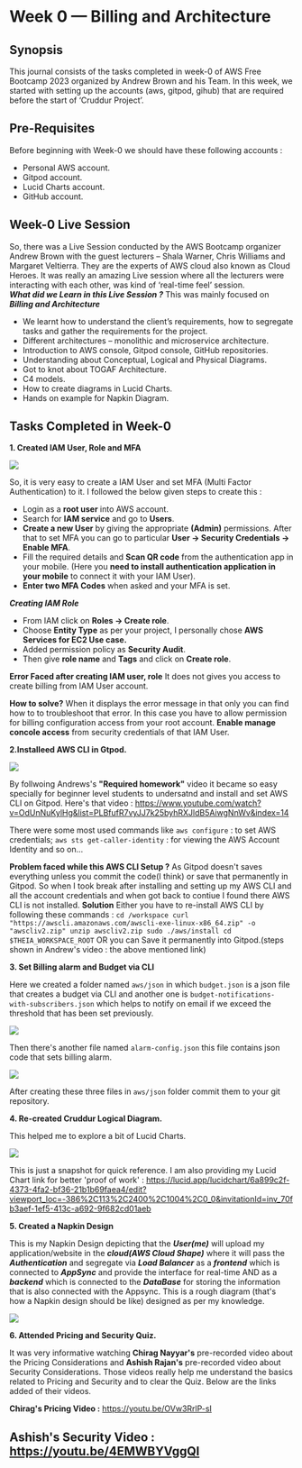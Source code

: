 # Week 0 — Billing and Architecture

## Synopsis 
This journal consists of the tasks completed in week-0 of AWS Free Bootcamp 2023 organized by Andrew Brown and his Team. In this week, we started with setting up the accounts (aws, gitpod, gihub) that are required before the start of ‘Cruddur Project’. 

## Pre-Requisites  
Before beginning with Week-0 we should have these following accounts : 
- Personal AWS account. 
- Gitpod account.  
- Lucid Charts account. 
- GitHub account. 

## Week-0 Live Session 
So, there was a Live Session conducted by the AWS Bootcamp organizer Andrew Brown with the guest lecturers – Shala Warner, Chris Williams and Margaret Veltierra. They are the experts of AWS cloud also known as Cloud Heroes. It was really an amazing Live session where all the lecturers were interacting with each other, was kind of ‘real-time feel’ session.  
***What did we Learn in this Live Session ?***
This was mainly focused on ***Billing and Architecture***
- We learnt how to understand the client’s requirements,  how to segregate tasks and gather the requirements for the project. 
- Different architectures – monolithic and microservice architecture. 
- Introduction to AWS console, Gitpod console, GitHub repositories.  
- Understanding about Conceptual, Logical and Physical Diagrams. 
- Got to knot about TOGAF Architecture.
- C4 models. 
- How to create diagrams in Lucid Charts. 
- Hands on example for Napkin Diagram. 

## Tasks Completed in Week-0
**1. Created IAM User, Role and MFA**

![](https://user-images.githubusercontent.com/115455157/219755386-d580ce7e-0c2a-4f67-bed6-4d1901565de4.jpg)

So, it is very easy to create a IAM User and set MFA (Multi Factor Authentication) to it. I followed the below given steps to create this :
- Login as a **root user** into AWS account.
- Search for **IAM service** and go to **Users**.
- **Create a new User** by giving the appropriate **(Admin)** permissions.
After that to set MFA you can go to particular **User -> Security Credentials -> Enable MFA**.
- Fill the required details and **Scan QR code** from the authentication app in your mobile. (Here you **need to install authentication application in your mobile** to connect it with your IAM User).
- **Enter two MFA Codes** when asked and your MFA is set.

***Creating IAM Role***
- From IAM click on **Roles -> Create role**.
- Choose **Entity Type** as per your project, I personally chose **AWS Services for EC2 Use case.**
- Added permission policy as **Security Audit**.
- Then give **role name** and **Tags** and click on **Create role**. 

**Error Faced after creating IAM user, role**
It does not gives you access to create billing from IAM User account.

**How to solve?** 
When it displays the error message in that only you can find how to to troubleshoot that error. In this case you have to allow permission for billing configuration access from your root account.
**Enable manage concole access** from security credentials of that IAM User.

**2.Installeed AWS CLI in Gtpod.**

![](https://user-images.githubusercontent.com/115455157/219768061-d7540fca-b311-410c-a98b-97b543f1183f.jpg)

By follwoing Andrews's **"Required homework"** video it became so easy specially for beginner level students to undersatnd and install and set AWS CLI on Gitpod. Here's that video : https://www.youtube.com/watch?v=OdUnNuKylHg&list=PLBfufR7vyJJ7k25byhRXJldB5AiwgNnWv&index=14 

There were some most used commands like ```aws configure``` : to set AWS credentials; ```aws sts get-caller-identity``` : for viewing the AWS Account Identity and so on...

**Problem faced while this AWS CLI Setup ?** 
As Gitpod doesn't saves everything unless you commit the code(I think) or save that permanently in Gitpod. So when I took break after installing and setting up my AWS CLI and all the account credentials and when got back to contiue I found there AWS CLI is not installed. 
**Solution** Either you have to re-install AWS CLI by following these commands : ```cd /workspace
      curl "https://awscli.amazonaws.com/awscli-exe-linux-x86_64.zip" -o "awscliv2.zip"
      unzip awscliv2.zip
      sudo ./aws/install
      cd $THEIA_WORKSPACE_ROOT```
         OR you can Save it permanently into Gitpod.(steps shown in Andrew's video : the above mentioned link)
         
**3. Set Billing alarm and Budget via CLI**

Here we created a folder named ```aws/json``` in which ```budget.json``` is a json file that creates a budget via CLI and another one is ```budget-notifications-with-subscribers.json``` which helps to notify on email if we exceed the threshold that has been set previously. 

![](https://user-images.githubusercontent.com/115455157/219837333-de1a6320-6751-4fdd-86d2-f3af706d9eaf.jpg)

Then there's another file named ```alarm-config.json``` this file contains json code that sets billing alarm.

![](https://user-images.githubusercontent.com/115455157/219837975-8811ba20-0e2b-453e-a6eb-95096af494c5.jpg)

After creating these three files in ```aws/json``` folder commit them to your git repository.

**4. Re-created Cruddur Logical Diagram.**

This helped me to explore a bit of Lucid Charts.

![](https://user-images.githubusercontent.com/115455157/219839638-f585a8a8-3693-46d4-b798-7d3403aa9b4b.jpg)

This is just a snapshot for quick reference. I am also providing my Lucid Chart link for better 'proof of work' : 
https://lucid.app/lucidchart/6a899c2f-4373-4fa2-bf36-21b1b69faea4/edit?viewport_loc=-386%2C113%2C2400%2C1004%2C0_0&invitationId=inv_70fb3aef-1ef5-413c-a692-9f682cd01aeb

**5. Created a Napkin Design**

This is my Napkin Design depicting that the ***User(me)*** will upload my application/website in the ***cloud(AWS Cloud Shape)*** where it will pass the ***Authentication*** and segregate via ***Load Balancer*** as a ***frontend*** which is connected to ***AppSync*** and provide the interface for real-time AND as a ***backend*** which is connected to the ***DataBase*** for storing the information that is also connected with the Appsync. 
This is a rough diagram (that's how a Napkin design should be like) designed as per my knowledge. 

![](https://user-images.githubusercontent.com/115455157/219842138-453cfa13-4f65-4be6-bb00-d1464f8bee8b.jpeg)

**6. Attended Pricing and Security Quiz.** 

It was very informative watching **Chirag Nayyar's** pre-recorded video about the Pricing Considerations and **Ashish Rajan's** pre-recorded video about Security Considerations. Those videos really help me understand the basics related to Pricing and Security and to clear the Quiz. Below are the links added of their videos. 

**Chirag's Pricing Video :** https://youtu.be/OVw3RrlP-sI

**Ashish's Security Video :** https://youtu.be/4EMWBYVggQI 
---


